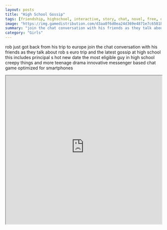 ```yaml
---
layout: posts
title: "High School Gossip"
tags: [friendship, highschool, interactive, story, chat, novel, free, online, games, oyna, game, free, games, play, play, games]
image: "https://img.gamedistribution.com/d3aa8f6d0ea24d369e4871e7c6581bef-1280x550.jpeg"
summary: "join the chat conversation with his friends as they talk about rob s euro trip and the latest gossip at high school  free online games oyna game free games play play games"
category: "Girls"
---
```


rob just got back from his trip to europe join the chat conversation with his friends as they talk about rob s euro trip and the latest gossip at high school this includes principal s hot new date the most eligible guy in high school creepy things and more teenage drama innovative messenger based chat game optimized for smartphones

<iframe width="100%" height="480px;" src="https://html5.gamedistribution.com/d3aa8f6d0ea24d369e4871e7c6581bef/"></iframe>